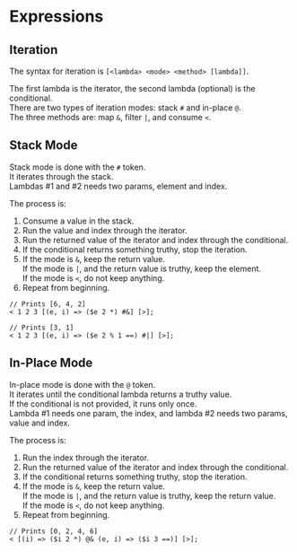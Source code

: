 # Expressions

## Iteration

The syntax for iteration is `[<lambda> <mode> <method> [lambda]]`.  

The first lambda is the iterator, the second lambda (optional) is the conditional.  
There are two types of iteration modes: stack `#` and in-place `@`.  
The three methods are: map `&`, filter `|`, and consume `<`.  

## Stack Mode

Stack mode is done with the `#` token.  
It iterates through the stack.  
Lambdas #1 and #2 needs two params, element and index.  

The process is:  

1. Consume a value in the stack.
2. Run the value and index through the iterator.
3. Run the returned value of the iterator and index through the conditional.
4. If the conditional returns something truthy, stop the iteration.
5. If the mode is `&`, keep the return value.  
If the mode is `|`, and the return value is truthy, keep the element.  
If the mode is `<`, do not keep anything.
6. Repeat from beginning.

```
// Prints [6, 4, 2]
< 1 2 3 [(e, i) => ($e 2 *) #&] [>];

// Prints [3, 1]
< 1 2 3 [(e, i) => ($e 2 % 1 ==) #|] [>];
```

## In-Place Mode

In-place mode is done with the `@` token.  
It iterates until the conditional lambda returns a truthy value.  
If the conditional is not provided, it runs only once.  
Lambda #1 needs one param, the index, and lambda #2 needs two params, value and index.  

The process is:  

1. Run the index through the iterator.
2. Run the returned value of the iterator and index through the conditional.
4. If the conditional returns something truthy, stop the iteration.
5. If the mode is `&`, keep the return value.  
If the mode is `|`, and the return value is truthy, keep the return value.  
If the mode is `<`, do not keep anything.
6. Repeat from beginning.

```
// Prints [0, 2, 4, 6]
< [(i) => ($i 2 *) @& (e, i) => ($i 3 ==)] [>];
```
